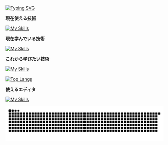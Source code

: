 <a href="https://git.io/typing-svg"><img src="https://readme-typing-svg.demolab.com?font=Fira+Code&pause=1000&random=false&width=435&lines=Hello+everyone;My+name+is+Charlie;Nice+to+meet+you%EF%BC%81%EF%BC%81" alt="Typing SVG" /></a>

**現在使える技術**

  <a>[![My Skills](https://skillicons.dev/icons?i=html,css,js,java,python,php,mysql,postgres)](https://skillicons.dev)</a>

**現在学んでいる技術**

  <a>[![My Skills](https://skillicons.dev/icons?i=spring,express,nodejs,react,nextjs,tailwind,prisma)](https://skillicons.dev)</a>

**これから学びたい技術**

  <a>[![My Skills](https://skillicons.dev/icons?i=go,ruby,rails,laravel,aws)](https://skillicons.dev)</a>

  <a>[![Top Langs](https://github-readme-stats.vercel.app/api/top-langs/?username=Charlie2222223&layout=donut)](https://github.com/Charlie2222223/github-readme-stats)</a>    

**使えるエディタ**

  <a>[![My Skills](https://skillicons.dev/icons?i=vscode,atom,idea,eclipse)](https://skillicons.dev)</a>

<p align = "center">
	<img src = "https://github.com/7oSkaaa/7oSkaaa/blob/output/github-contribution-grid-snake.svg?" alt = "Snake Game"/>
</p>
